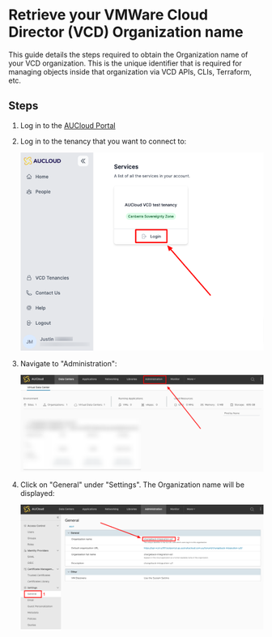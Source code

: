 # Retrieve your VMWare Cloud Director (VCD) Organization name

This guide details the steps required to obtain the Organization name of your VCD organization.  This is the unique identifier that is required for managing objects inside that organization via VCD APIs, CLIs, Terraform, etc. 

## Steps

1. Log in to the [AUCloud Portal](https://app.aucloud.com.au)
1. Log in to the tenancy that you want to connect to:

    <!-- TODO: FIX THIS -->
    ![tenancy-login](./assets/new-portal/product-instance-login.png)

1. Navigate to "Administration":

    ![vcd-click-administration](./assets/new-portal/vcd-click-administration.png)

1. Click on "General" under "Settings".  The Organization name will be displayed:

    ![get-org-name](./assets/new-portal/get-org-name.png)